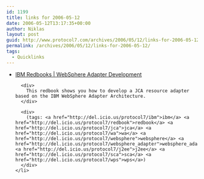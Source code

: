 ```yaml
---
id: 1199
title: links for 2006-05-12
date: 2006-05-12T13:17:35+00:00
author: Niklas
layout: post
guid: http://www.protocol7.com/archives/2006/05/12/links-for-2006-05-12/
permalink: /archives/2006/05/12/links-for-2006-05-12/
tags:
  - Quicklinks
---
```

<div class='microid-d4a05b0e2f3dabf9d70d63860d79b9e4831c3e78'>
  <ul>
    <li>
      <div>
        <a href="http://www.redbooks.ibm.com/redpieces/abstracts/sg246387.html?Open">IBM Redbooks | WebSphere Adapter Development</a>
      </div>
      
      <div>
        This redbook shows you how to develop a JCA resource adapter based on the IBM WebSphere Adapter Architecture.
      </div>
      
      <div>
        (tags: <a href="http://del.icio.us/protocol7/ibm">ibm</a> <a href="http://del.icio.us/protocol7/redbook">redbook</a> <a href="http://del.icio.us/protocol7/jca">jca</a> <a href="http://del.icio.us/protocol7/wa">wa</a> <a href="http://del.icio.us/protocol7/websphere">websphere</a> <a href="http://del.icio.us/protocol7/websphere_adapter">websphere_adapter</a> <a href="http://del.icio.us/protocol7/j2ee">j2ee</a> <a href="http://del.icio.us/protocol7/sca">sca</a> <a href="http://del.icio.us/protocol7/wps">wps</a>)
      </div>
    </li>
  </ul>
</div>